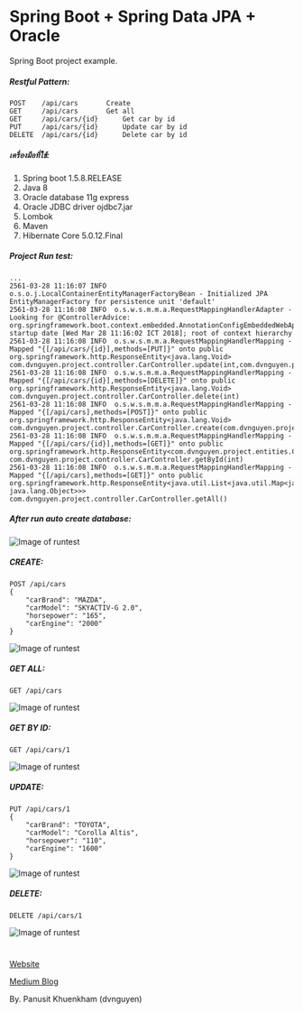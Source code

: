 # Spring Boot + Spring Data JPA + Oracle
Spring Boot project example.

##### Restful Pattern:

```
POST 	/api/cars		Create
GET 	/api/cars		Get all
GET 	/api/cars/{id}		Get car by id
PUT 	/api/cars/{id}		Update car by id
DELETE 	/api/cars/{id}		Delete car by id
```
  
##### เครื่องมือที่ใช้:

1. Spring boot 1.5.8.RELEASE
2. Java 8
3. Oracle database 11g express
4. Oracle JDBC driver ojdbc7.jar
5. Lombok
6. Maven
7. Hibernate Core 5.0.12.Final
  

##### Project Run test:

```
...
2561-03-28 11:16:07 INFO  o.s.o.j.LocalContainerEntityManagerFactoryBean - Initialized JPA EntityManagerFactory for persistence unit 'default'
2561-03-28 11:16:08 INFO  o.s.w.s.m.m.a.RequestMappingHandlerAdapter - Looking for @ControllerAdvice: org.springframework.boot.context.embedded.AnnotationConfigEmbeddedWebApplicationContext@1c72da34: startup date [Wed Mar 28 11:16:02 ICT 2018]; root of context hierarchy
2561-03-28 11:16:08 INFO  o.s.w.s.m.m.a.RequestMappingHandlerMapping - Mapped "{[/api/cars/{id}],methods=[PUT]}" onto public org.springframework.http.ResponseEntity<java.lang.Void> com.dvnguyen.project.controller.CarController.update(int,com.dvnguyen.project.entities.Car)
2561-03-28 11:16:08 INFO  o.s.w.s.m.m.a.RequestMappingHandlerMapping - Mapped "{[/api/cars/{id}],methods=[DELETE]}" onto public org.springframework.http.ResponseEntity<java.lang.Void> com.dvnguyen.project.controller.CarController.delete(int)
2561-03-28 11:16:08 INFO  o.s.w.s.m.m.a.RequestMappingHandlerMapping - Mapped "{[/api/cars],methods=[POST]}" onto public org.springframework.http.ResponseEntity<java.lang.Void> com.dvnguyen.project.controller.CarController.create(com.dvnguyen.project.entities.Car)
2561-03-28 11:16:08 INFO  o.s.w.s.m.m.a.RequestMappingHandlerMapping - Mapped "{[/api/cars/{id}],methods=[GET]}" onto public org.springframework.http.ResponseEntity<com.dvnguyen.project.entities.Car> com.dvnguyen.project.controller.CarController.getById(int)
2561-03-28 11:16:08 INFO  o.s.w.s.m.m.a.RequestMappingHandlerMapping - Mapped "{[/api/cars],methods=[GET]}" onto public org.springframework.http.ResponseEntity<java.util.List<java.util.Map<java.lang.String, java.lang.Object>>> com.dvnguyen.project.controller.CarController.getAll()

```

##### After run auto create database:
![Image of runtest](https://www.dvnguyen.com/static/images/upload/20180328120845b4180m4785z8858.JPG)

##### CREATE:
```
POST /api/cars
{
	"carBrand": "MAZDA",
    "carModel": "SKYACTIV-G 2.0",
    "horsepower": "165",
    "carEngine": "2000"
}
```
![Image of runtest](https://www.dvnguyen.com/static/images/upload/20180328115352b3920m8718z70.JPG)

##### GET ALL:
```
GET /api/cars
```
![Image of runtest](https://www.dvnguyen.com/static/images/upload/20180328115929b866m8931z4900.JPG)


##### GET BY ID:
```
GET /api/cars/1
```
![Image of runtest](https://www.dvnguyen.com/static/images/upload/20180328120517b7695m503z4842.JPG)

##### UPDATE:
```
PUT /api/cars/1
{
	"carBrand": "TOYOTA",
    "carModel": "Corolla Altis",
    "horsepower": "110",
    "carEngine": "1600"
}
```
![Image of runtest](https://www.dvnguyen.com/static/images/upload/20180328120424b3927m2155z3938.JPG)


##### DELETE:
```
DELETE /api/cars/1
```
![Image of runtest](https://www.dvnguyen.com/static/images/upload/20180328120616b6722m2141z8062.JPG)

# 

[Website](https://dvnguyen.com)

[Medium Blog](https://medium.com/@dvnguyen)

By. Panusit Khuenkham (dvnguyen)